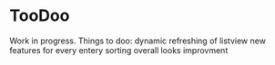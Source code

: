 # TooDoo
Work in progress. Things to doo:
 dynamic refreshing of listview
 new features for every entery
 sorting 
 overall looks improvment
